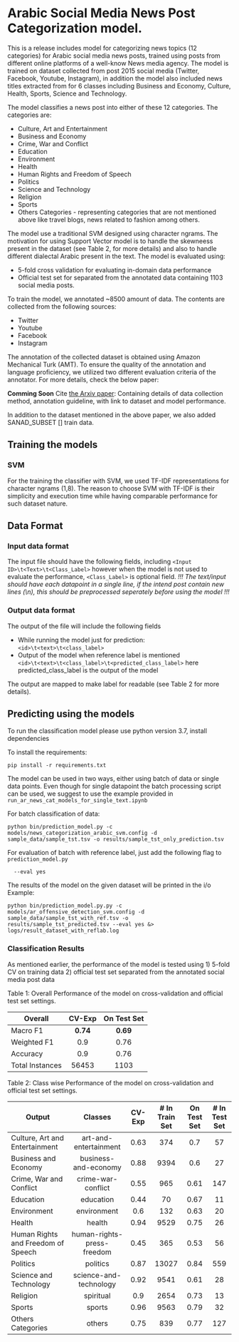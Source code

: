 

# Arabic Social Media News Post Categorization model.
This is a release includes model for categorizing news topics (12 categories) for Arabic social media news posts, trained using posts from different online platforms of a well-know News media agency. The model is trained on dataset collected from post 2015 social media (Twitter, Facebook, Youtube, Instagram), in addition the model also included news titles extracted from <dataset> for 6 classes including Business and Economy, Culture, Health, Sports, Science and Technology.

The model classifies a news post into either of these 12 categories.
The categories are:
* Culture, Art and Entertainment
* Business and Economy
* Crime, War and Conflict
* Education
* Environment
* Health
* Human Rights and Freedom of Speech
* Politics
* Science and Technology
* Religion
* Sports
* Others Categories - representing categories that are not mentioned above like travel blogs, news related to fashion among others.

The model use a traditional SVM designed using character ngrams. The motivation for using Support Vector model is to handle the skewneess present in the dataset (see Table 2, for more details) and also to handle different dialectal Arabic present in the text.
The model is evaluated using:
* 5-fold cross validation for evaluating in-domain data performance
* Official test set for separated from the annotated data containing 1103 social media posts.


To train the model, we annotated ~8500 amount of data.
The contents are collected from the following sources:
* Twitter
* Youtube
* Facebook
* Instagram

The annotation of the collected dataset is obtained using Amazon Mechanical Turk (AMT). To ensure the quality of the annotation and language proficiency, we utilized two different evaluation criteria of the annotator. For more details, check the below paper:

**Comming Soon**
Cite [the Arxiv paper](https://arxiv.org/):
Containing details of data collection method, annotation guideline, with link to dataset and model performance.
<!-- ```
@inproceedings{shammur2020offensive,
  title={A Multi-Platform Arabic News Comment Dataset for Offensive Language Detection},
  author={Chowdhury, Shammur Absar  and Mubarak, Hamdy and Abdelali, Ahmed and Jung, Soon-gyo and Jansen, Bernard J and Salminen, Joni},
  booktitle={Proceedings of the International Conference on Language Resources and Evaluation (LREC'20)},
  year={2020}
}
``` -->
In addition to the dataset mentioned in the above paper, we also added SANAD_SUBSET [] train data.

## Training the models

### SVM
For the training the classifier with SVM, we used TF-IDF representations for character ngrams (1,8). The reason to choose SVM with TF-IDF is their simplicity and execution time while having comparable performance for such dataset nature.

## Data Format
### Input data format
The input file should have the following fields, including
`<Input ID>\t<Text>\t<Class_Label>`
however when the model is not used to evaluate the performance, `<Class_Label>` is optional field.
*!!! The text/input should have each datapoint in a single line, if the intend post contain new lines (\n), this should be preprocessed seperately before using the model !!!*

### Output data format
The output of the file will include the following fields

* While running the model just for prediction:
`<id>\t<text>\t<class_label>`
* Output of the model when reference label is mentioned
`<id>\t<text>\t<class_label>\t<predicted_class_label>`
here predicted_class_label is the output of the model

The output are mapped to make label for readable (see Table 2 for more details).


## Predicting using the models
To run the classification model please use python version 3.7, install dependencies

To install the requirements:
```
pip install -r requirements.txt
```

The model can be used in two ways, either using batch of data or single data points. Even though for single datapoint the batch processing script can be used, we suggest to use the example provided in `run_ar_news_cat_models_for_single_text.ipynb`

For batch classification of data:

```
python bin/prediction_model.py -c models/news_categorization_arabic_svm.config -d sample_data/sample_tst.tsv -o results/sample_tst_only_prediction.tsv
```
For evaluation of batch with reference label, just add
the following flag to `prediction_model.py`

```
  --eval yes
```

The results of the model on the given dataset will be printed in the i/o
Example:
```
python bin/prediction_model.py.py -c models/ar_offensive_detection_svm.config -d sample_data/sample_tst_with_ref.tsv -o results/sample_tst_predicted.tsv --eval yes &> logs/result_dataset_with_reflab.log
```

### Classification Results

As mentioned earlier, the performance of the model is tested using 1) 5-fold CV on training data 2) official test set separated from the annotated social media post data

Table 1: Overall Performance of the model on cross-validation and official test set settings.

Overall	| CV-Exp	| On Test Set
--------| :------: | :------: 
Macro	F1 | **0.74** |	**0.69**
Weighted F1	| 0.9	| 0.76
Accuracy |	0.9 |	0.76
Total Instances	| 56453 |	1103


Table 2: Class wise Performance of the model on cross-validation and official test set settings.

Output |	Classes	 | CV-Exp |	# In Train Set	| On Test Set	| # In Test Set
------------| :------: | :------: | :------:| :------: | :------:
Culture, Art and Entertainment | art-and-entertainment | 0.63 | 374 | 0.7 | 57
Business and Economy | business-and-economy | 0.88 | 9394 | 0.6 | 27
Crime, War and Conflict | crime-war-conflict | 0.55 | 965 | 0.61 | 147
Education | education | 0.44 | 70 | 0.67 | 11
Environment | environment | 0.6 | 132 | 0.63 | 20
Health | health | 0.94 | 9529 | 0.75 | 26
Human Rights and Freedom of Speech | human-rights-press-freedom | 0.45 | 365 | 0.53 | 56
Politics | politics | 0.87 | 13027 | 0.84 | 559
Science and Technology | science-and-technology | 0.92 | 9541 | 0.61 | 28
Religion | spiritual | 0.9 | 2654 | 0.73 | 13
Sports | sports | 0.96 | 9563 | 0.79 | 32
Others Categories | others | 0.75 | 839 | 0.77 | 127
